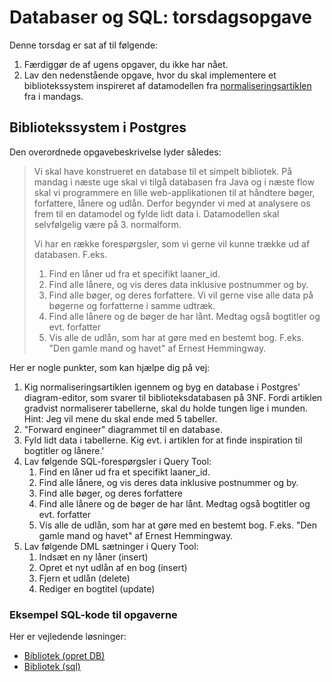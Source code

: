 # Databaser og SQL: torsdagsopgave

Denne torsdag er sat af til følgende:

1. Færdiggør de af ugens opgaver, du ikke har nået.
2. Lav den nedenstående opgave, hvor du skal implementere et bibliotekssystem inspireret af datamodellen fra [normaliseringsartiklen](../docs/normalisering_v1.1.pdf) fra i mandags.

## Bibliotekssystem i Postgres

Den overordnede opgavebeskrivelse lyder således:

> Vi skal have konstrueret en database til et simpelt bibliotek. På mandag i næste uge skal vi tilgå databasen fra Java og i næste flow skal vi programmere en lille web-applikationen til at håndtere bøger, forfattere, lånere og udlån. Derfor begynder vi med at analysere os frem til en datamodel og fylde lidt data i. Datamodellen skal selvfølgelig være på 3. normalform.
>
> Vi har en række forespørgsler, som vi gerne vil kunne trække ud af databasen. F.eks.
>
> 1. Find en låner ud fra et specifikt laaner_id.
> 2. Find alle lånere, og vis deres data inklusive postnummer og by.
> 3. Find alle bøger, og deres forfattere. Vi vil gerne vise alle data på bøgerne og forfatterne i samme udtræk.
> 4. Find alle lånere og de bøger de har lånt. Medtag også bogtitler og evt. forfatter
> 5. Vis alle de udlån, som har at gøre med en bestemt bog. F.eks. "Den gamle mand og havet" af Ernest Hemmingway.

Her er nogle punkter, som kan hjælpe dig på vej:

1. Kig normaliseringsartiklen igennem og byg en database i Postgres' diagram-editor, som svarer til biblioteksdatabasen på 3NF. Fordi artiklen gradvist normaliserer tabellerne, skal du holde tungen lige i munden. Hint: Jeg vil mene du skal ende med 5 tabeller.
2. "Forward engineer" diagrammet til en database.
3. Fyld lidt data i tabellerne. Kig evt. i artiklen for at finde inspiration til bogtitler og lånere.'
4. Lav følgende SQL-forespørgsler i Query Tool:
   1. Find en låner ud fra et specifikt laaner_id.
   2. Find alle lånere, og vis deres data inklusive postnummer og by.
   3. Find alle bøger, og deres forfattere
   4. Find alle lånere og de bøger de har lånt. Medtag også bogtitler og evt. forfatter
   5. Vis alle de udlån, som har at gøre med en bestemt bog. F.eks. "Den gamle mand og havet" af Ernest Hemmingway.
5. Lav følgende DML sætninger i Query Tool:
   1. Indsæt en ny låner (insert)
   2. Opret et nyt udlån af en bog (insert)
   3. Fjern et udlån (delete)
   4. Rediger en bogtitel (update)

### Eksempel SQL-kode til opgaverne

Her er vejledende løsninger:

- [Bibliotek (opret DB)](../docs/bibliotek_create_db.sql)
- [Bibliotek (sql)](../docs/bibliotek_sql_queries.sql)
